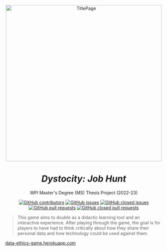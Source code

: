 <p align="center">
<img width="500" align="center" alt="TitlePage" src="https://user-images.githubusercontent.com/110933291/200730749-02c5ef60-cfff-426b-8fc1-35e4b0e4b3dc.png">
</p>

<h1 align="center"><em>Dystocity: Job Hunt</em></h1>
<p align="center">WPI Master's Degree (MS) Thesis Project (2022-23)</p>

<div align="center">
  
<a href="">![GitHub contributors](https://img.shields.io/github/contributors/timdrevitch/data-collection-ethics-game)</a>
<a href="">![GitHub issues](https://img.shields.io/github/issues-raw/timdrevitch/data-collection-ethics-game)</a>
<a href="">![GitHub closed issues](https://img.shields.io/github/issues-closed-raw/timdrevitch/data-collection-ethics-game)</a>
<a href="">![GitHub pull requests](https://img.shields.io/github/issues-pr-raw/timdrevitch/data-collection-ethics-game)</a>
<a href="">![GitHub closed pull requests](https://img.shields.io/github/issues-pr-closed-raw/timdrevitch/data-collection-ethics-game)</a>
  
</div>

> This game aims to double as a didactic learning tool and an interactive experience.   After playing through the 
> game, the goal is for players to have had to think critically about how they share their personal data and how
> technology could be used against them.

[data-ethics-game.herokuapp.com](https://data-ethics-game.herokuapp.com/)

